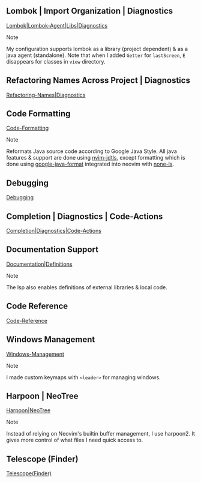 <h2>Lombok | Import Organization | Diagnostics</h2>

[Lombok|Lombok-Agent|Libs|Diagnostics](https://github.com/user-attachments/assets/11a34589-b5b4-4e5b-ba5c-2f359c051346)
> [!NOTE]
> My configuration supports lombok as a library (project dependent) & as a java agent (standalone). Note that when I added `Getter` for `lastScreen`, `E` disappears for classes in `view` directory.

<h2>Refactoring Names Across Project | Diagnostics</h2>

[Refactoring-Names|Diagnostics](https://github.com/user-attachments/assets/06d80e63-af9e-4f62-8525-6810d374ce75)

<h2>Code Formatting</h2>

[Code-Formatting](https://github.com/user-attachments/assets/566ead55-ab7d-4d7e-bab8-44164c9c4d81)
> [!NOTE]
> Reformats Java source code according to Google Java Style. All java features & support are done using [nvim-jdtls](), except formatting which is done using [google-java-format]() integrated into neovim with [none-ls]().

<h2>Debugging</h2>

[Debugging]()

<h2>Completion | Diagnostics | Code-Actions</h2>

[Completion|Diagnostics|Code-Actions]()

<h2>Documentation Support</h2>

[Documentation|Definitions]()
> [!NOTE]
> The lsp also enables definitions of external libraries & local code.

<h2>Code Reference</h2>

[Code-Reference]()

<h2>Windows Management</h2>

[Windows-Management]()
> [!NOTE]
> I made custom keymaps with `<leader>` for managing windows.

<h2>Harpoon | NeoTree</h2>

[Harpoon|NeoTree]()
> [!NOTE]
> Instead of relying on Neovim's builtin buffer management, I use harpoon2. It gives more control of what files I need quick access to.

<h2>Telescope (Finder)</h2>

[Telescope(Finder)]()
